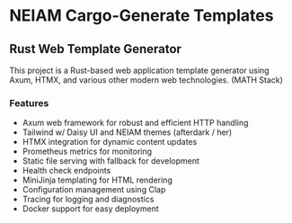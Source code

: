 # NEIAM Cargo-Generate Templates

## Rust Web Template Generator

This project is a Rust-based web application template generator using Axum, HTMX, and various other modern web technologies. (MATH Stack)

### Features

- Axum web framework for robust and efficient HTTP handling
- Tailwind w/ Daisy UI and NEIAM themes (afterdark / her)
- HTMX integration for dynamic content updates
- Prometheus metrics for monitoring
- Static file serving with fallback for development
- Health check endpoints
- MiniJinja templating for HTML rendering
- Configuration management using Clap
- Tracing for logging and diagnostics
- Docker support for easy deployment